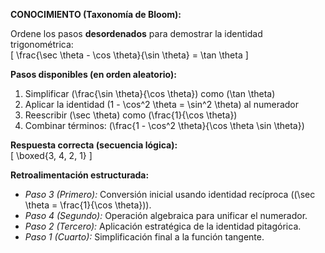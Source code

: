 **CONOCIMIENTO (Taxonomía de Bloom):**

Ordene los pasos **desordenados** para demostrar la identidad trigonométrica:  
\[ \frac{\sec \theta - \cos \theta}{\sin \theta} = \tan \theta \]  

**Pasos disponibles (en orden aleatorio):**  
1. Simplificar \(\frac{\sin \theta}{\cos \theta}\) como \(\tan \theta\)  
2. Aplicar la identidad \(1 - \cos^2 \theta = \sin^2 \theta\) al numerador  
3. Reescribir \(\sec \theta\) como \(\frac{1}{\cos \theta}\)  
4. Combinar términos: \(\frac{1 - \cos^2 \theta}{\cos \theta \sin \theta}\)  

**Respuesta correcta (secuencia lógica):**  
\[ \boxed{3, 4, 2, 1} \]  

**Retroalimentación estructurada:**  
- *Paso 3 (Primero):* Conversión inicial usando identidad recíproca (\(\sec \theta = \frac{1}{\cos \theta}\)).  
- *Paso 4 (Segundo):* Operación algebraica para unificar el numerador.  
- *Paso 2 (Tercero):* Aplicación estratégica de la identidad pitagórica.  
- *Paso 1 (Cuarto):* Simplificación final a la función tangente.  

